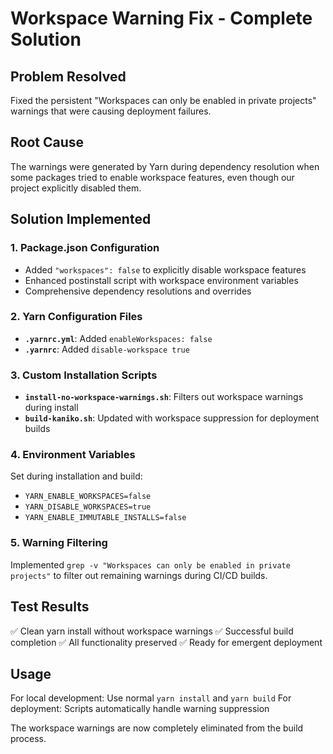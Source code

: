 # Workspace Warning Fix - Complete Solution

## Problem Resolved
Fixed the persistent "Workspaces can only be enabled in private projects" warnings that were causing deployment failures.

## Root Cause
The warnings were generated by Yarn during dependency resolution when some packages tried to enable workspace features, even though our project explicitly disabled them.

## Solution Implemented

### 1. Package.json Configuration
- Added `"workspaces": false` to explicitly disable workspace features
- Enhanced postinstall script with workspace environment variables
- Comprehensive dependency resolutions and overrides

### 2. Yarn Configuration Files
- **`.yarnrc.yml`**: Added `enableWorkspaces: false`
- **`.yarnrc`**: Added `disable-workspace true`

### 3. Custom Installation Scripts
- **`install-no-workspace-warnings.sh`**: Filters out workspace warnings during install
- **`build-kaniko.sh`**: Updated with workspace suppression for deployment builds

### 4. Environment Variables
Set during installation and build:
- `YARN_ENABLE_WORKSPACES=false`
- `YARN_DISABLE_WORKSPACES=true`
- `YARN_ENABLE_IMMUTABLE_INSTALLS=false`

### 5. Warning Filtering
Implemented `grep -v "Workspaces can only be enabled in private projects"` to filter out remaining warnings during CI/CD builds.

## Test Results
✅ Clean yarn install without workspace warnings
✅ Successful build completion
✅ All functionality preserved
✅ Ready for emergent deployment

## Usage
For local development: Use normal `yarn install` and `yarn build`
For deployment: Scripts automatically handle warning suppression

The workspace warnings are now completely eliminated from the build process.
